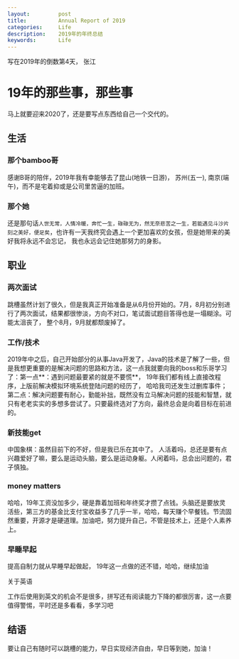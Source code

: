 ```yaml
---
layout:     	post
title:      	Annual Report of 2019
categories: 	Life
description:   	2019年的年终总结
keywords: 		Life
---
```


写在2019年的倒数第4天， 张江

#  19年的那些事，那些事

马上就要迎来2020了，还是要写点东西给自己一个交代的。

## 生活

### 那个bamboo哥

感谢B哥的陪伴，2019年我有幸能够去了昆山(地铁一日游)， 苏州(五一), 南京(端午)，而不是宅着抑或是公司里苦逼的加班。

### 那个她

还是那句话`人世无常，人情冷暖，奔忙一生，碌碌无为，然无奈悲苦之一生，若能遇见斗沙片刻之美好，便足矣`，也许有一天我终究会遇上一个更加喜欢的女孩，但是她带来的美好我将永远不会忘记， 我也永远会记住她那努力的身影。

## 职业

### 两次面试

跳槽虽然计划了很久，但是我真正开始准备是从6月份开始的。7月，8月初分别进行了两次面试，结果都很惨淡，方向不对口，笔试面试题目答得也是一塌糊涂。可能太沮丧了， 整个8月，9月就都颓废掉了。

### 工作/技术

2019年中之后，自己开始部分的从事Java开发了，Java的技术是了解了一些，但是我想更重要的是解决问题的思路和方法，这一点我就要向我的boss和乐哥学习了：第一点**：遇到问题最要紧的就是不要慌**， 19年我们都有线上直接改程序，上版前解决模拟环境系统登陆问题的经历了， 哈哈我司还发生过删库事件；第二点：解决问题要有耐心，勤能补拙，既然没有立马解决问题的技能和智慧，就只有老老实实的多想多尝试了。只要最终选对了方向，最终总会是向着目标在前进的。

### 新技能get

中国象棋：虽然目前下的不好，但是我已乐在其中了。 人活着吗，总还是要有点兴趣爱好了嘛，要么是运动头脑，要么是运动身躯。人闲着吗，总会出问题的，君子慎独。

### money matters

哈哈，19年工资没加多少，硬是靠着加班和年终奖才攒了点钱。头脑还是要放灵活些，第三方的基金比支付宝收益多了几乎一半，哈哈，每天赚个早餐钱。节流固然重要，开源才是硬道理。加油吧，努力提升自己，不管是技术上，还是个人素养上。

### 早睡早起

提高自制力就从早睡早起做起， 19年这一点做的还不错，哈哈，继续加油

关于英语

工作后使用到英文的机会不是很多，拼写还有阅读能力下降的都很厉害，这一点要值得警惕，平时还是多看看，多学习吧

## 结语

要让自己有随时可以跳槽的能力，早日实现经济自由，早日等到她，加油！

